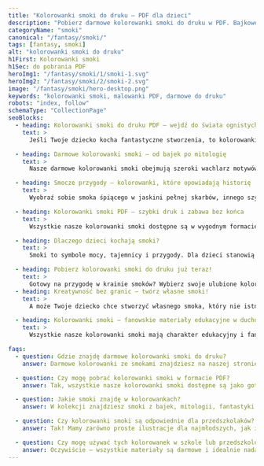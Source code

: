 ```yaml
---
title: "Kolorowanki smoki do druku – PDF dla dzieci"
description: "Pobierz darmowe kolorowanki smoki do druku w PDF. Bajkowe, groźne i zabawne smoki czekają, by je pokolorować!"
categoryName: "smoki"
canonical: "/fantasy/smoki/"
tags: [fantasy, smoki]
alt: "kolorowanki smoki do druku"
h1First: Kolorowanki smoki
h1Sec: do pobrania PDF
heroImg1: "/fantasy/smoki/1/smoki-1.svg"
heroImg2: "/fantasy/smoki/2/smoki-2.svg"
image: "/fantasy/smoki/hero-desktop.png"
keywords: "kolorowanki smoki, malowanki PDF, darmowe do druku"
robots: "index, follow"
schemaType: "CollectionPage"
seoBlocks:
  - heading: Kolorowanki smoki do druku PDF – wejdź do świata ognistych przygód!
    text: >
      Jeśli Twoje dziecko kocha fantastyczne stworzenia, to kolorowanki smoki do druku PDF będą strzałem w dziesiątkę! Te majestatyczne, skrzydlate istoty pobudzają dziecięcą wyobraźnię i inspirują do tworzenia własnych legend. W naszej kolekcji znajdziesz zarówno groźne smoki ziejące ogniem, jak i przyjazne, bajkowe stworki rodem z baśni i filmów. To doskonała okazja, by połączyć zabawę z edukacją, rozwijając zdolności manualne i kreatywność najmłodszych.

  - heading: Darmowe kolorowanki smoki – od bajek po mitologię
    text: >
      Nasze darmowe kolorowanki smoki obejmują szeroki wachlarz motywów: od smoków z bajek i kreskówek, po te inspirowane mitologią chińską, europejskimi legendami czy światami fantasy. Każdy rysunek został przygotowany w wersji czarno-białej do samodzielnego pokolorowania, dzięki czemu dzieci mogą tworzyć swoje własne interpretacje – zielone, czerwone, błękitne lub tęczowe smoki? Wybór należy do nich!

  - heading: Smocze przygody – kolorowanki, które opowiadają historię
    text: >
      Wyobraź sobie smoka śpiącego w jaskini pełnej skarbów, innego szybującego nad zamkiem, a jeszcze innego – pomagającego małym bohaterom w ratowaniu magicznego lasu. Nasze kolorowanki smoki tworzą świat pełen opowieści, które Twoje dziecko może ożywić kolorami. Zachęcamy rodziców, by wspólnie tworzyli bajki inspirowane ilustracjami – to idealna okazja do wspólnej zabawy i budowania więzi.

  - heading: Kolorowanki smoki PDF – szybki druk i zabawa bez końca
    text: >
      Wszystkie nasze kolorowanki smoki dostępne są w wygodnym formacie PDF. Wystarczy jedno kliknięcie, by pobrać plik i wydrukować go w domu lub szkole. Dzięki wysokiej jakości grafikom, każda kolorowanka świetnie nadaje się zarówno do kredek, jak i flamastrów czy farb. Nie musisz się logować ani płacić – to w 100% darmowe materiały edukacyjne.

  - heading: Dlaczego dzieci kochają smoki?
    text: >
      Smoki to symbole mocy, tajemnicy i przygody. Dla dzieci stanowią one połączenie baśniowego zwierzęcia i magicznego opiekuna. Często utożsamiane są z odwagą, lataniem i eksploracją nieznanych krain. Kolorowanie smoków pozwala dzieciom wyrażać emocje i tworzyć własne światy, a także uczy je odwagi w podejmowaniu wyzwań. Nic dziwnego, że smoki to jedne z najczęściej wybieranych motywów kolorowanek!

  - heading: Pobierz kolorowanki smoki do druku już teraz!
    text: >
      Gotowy na przygodę w krainie smoków? Wybierz swoje ulubione kolorowanki smoki do druku PDF i podaruj dziecku magiczną zabawę na długie godziny. Niech jego pokój zamieni się w smocze królestwo pełne barw i historii. Kliknij poniżej i rozpocznij kolorowankową przygodę już dziś!
  - heading: Kreatywność bez granic – twórz własne smoki!
    text: >
      A może Twoje dziecko chce stworzyć własnego smoka, który nie istnieje w żadnej bajce ani legendzie? Nasze kolorowanki smoki stanowią doskonały punkt wyjścia do artystycznej ekspresji – dzieci mogą dodawać własne elementy: skrzydła, kolce, łuski, a nawet stworzyć całe smocze rodziny i królestwa. Taka zabawa pobudza wyobraźnię, uczy wytrwałości i daje poczucie sprawczości. To nie tylko kolorowanka – to kreatywna podróż do świata wyobraźni, którą można powtarzać w nieskończoność!

  - heading: Kolorowanki smoki – fanowskie materiały edukacyjne w duchu prawa cytatu
    text: >
      Wszystkie nasze kolorowanki smoki mają charakter edukacyjny i fanowski. Jeśli pojawiają się w nich motywy znane z bajek, legend czy filmów, wykorzystujemy je wyłącznie na zasadzie prawa cytatu (art. 29 ustawy o prawie autorskim). Dzięki temu dzieci mogą uczyć się poprzez zabawę, poznając elementy kultury i mitologii w bezpieczny i niekomercyjny sposób. Naszym celem jest wspieranie rozwoju kreatywności i zainteresowań najmłodszych – bez naruszania praw twórców oryginalnych dzieł.

faqs:
  - question: Gdzie znajdę darmowe kolorowanki smoki do druku?
    answer: Darmowe kolorowanki ze smokami znajdziesz na naszej stronie – wystarczy wybrać ulubione wzory i pobrać pliki PDF bez logowania.

  - question: Czy mogę pobrać kolorowanki smoki w formacie PDF?
    answer: Tak, wszystkie nasze kolorowanki smoki dostępne są jako gotowe do druku pliki PDF – wystarczy je zapisać i wydrukować.

  - question: Jakie smoki znajdę w kolorowankach?
    answer: W kolekcji znajdziesz smoki z bajek, mitologii, fantastyki, a także przyjazne smoczki dla najmłodszych dzieci.

  - question: Czy kolorowanki smoki są odpowiednie dla przedszkolaków?
    answer: Tak! Mamy zarówno proste ilustracje dla najmłodszych, jak i bardziej szczegółowe smoki dla starszych dzieci.

  - question: Czy mogę używać tych kolorowanek w szkole lub przedszkolu?
    answer: Oczywiście – wszystkie materiały są darmowe i idealnie nadają się do celów edukacyjnych i zabawy w grupie.
---
```

